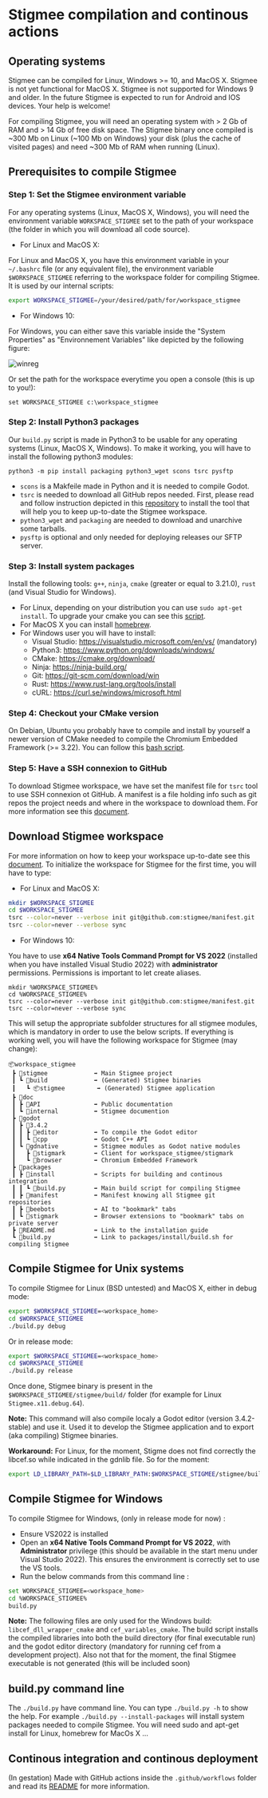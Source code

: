 # Stigmee compilation and continous actions

## Operating systems

Stigmee can be compiled for Linux, Windows >= 10, and MacOS X. Stigmee is not yet functional for MacOS X.
Stigmee is not supported for Windows 9 and older. In the future Stigmee is expected to run for Android
and IOS devices. Your help is welcome!

For compiling Stigmee, you will need an operating system with > 2 Gb of RAM and > 14 Gb of free disk space.
The Stigmee binary once compiled is ~300 Mb on Linux (~100 Mb on Windows) your disk (plus the cache of
visited pages) and need ~300 Mb of RAM when running (Linux).

## Prerequisites to compile Stigmee

### Step 1: Set the Stigmee environment variable

For any operating systems (Linux, MacOS X, Windows), you will need the environment variable
`WORKSPACE_STIGMEE` set to the path of your workspace (the folder in which you will download
all code source).

- For Linux and MacOS X:

For Linux and MacOS X, you have this environment variable in your `~/.bashrc` file
(or any equivalent file), the environment variable `$WORKSPACE_STIGMEE` referring to
the workspace folder for compiling Stigmee. It is used by our internal scripts:

```bash
export WORKSPACE_STIGMEE=/your/desired/path/for/workspace_stigmee
```

- For Windows 10:

For Windows, you can either save this variable inside the "System Properties" as
"Environnement Variables" like depicted by the following figure:

![winreg](https://github.com/stigmee/doc-internal/blob/master/doc/winreg.png)

Or set the path for the workspace everytime you open a console (this is up to you!):

```
set WORKSPACE_STIGMEE c:\workspace_stigmee
```

### Step 2: Install Python3 packages

Our `build.py` script is made in Python3 to be usable for any operating systems (Linux,
MacOS X, Windows). To make it working, you will have to install the following python3
modules:

```
python3 -m pip install packaging python3_wget scons tsrc pysftp
```

- `scons` is a Makfeile made in Python and it is needed to compile Godot.
- `tsrc` is needed to download all GitHub repos needed. First, please read and follow
instruction depicted in this [repository](https://github.com/stigmee/manifest)
to install the tool that will help you to keep up-to-date the Stigmee workspace.
- `python3_wget` and `packaging` are needed to download and unarchive some tarballs.
- `pysftp` is optional and only needed for deploying releases our SFTP server.

### Step 3: Install system packages

Install the following tools: `g++`, `ninja`, `cmake` (greater or equal to 3.21.0),
`rust` (and Visual Studio for Windows).

- For Linux, depending on your distribution you can use `sudo apt-get install`.
To upgrade your cmake you can see this [script](https://github.com/stigmee/doc-internal/blob/master/doc/install_latest_cmake.sh).
- For MacOS X you can install [homebrew](https://brew.sh/index_fr).
- For Windows user you will have to install:
  - Visual Studio: https://visualstudio.microsoft.com/en/vs/ (mandatory)
  - Python3: https://www.python.org/downloads/windows/
  - CMake: https://cmake.org/download/
  - Ninja: https://ninja-build.org/
  - Git: https://git-scm.com/download/win
  - Rust: https://www.rust-lang.org/tools/install
  - cURL: https://curl.se/windows/microsoft.html

### Step 4: Checkout your CMake version

On Debian, Ubuntu you probably have to compile and install by yourself a newer version of CMake needed to compile
the Chromium Embedded Framework (>= 3.22). You can follow this
[bash script](https://github.com/stigmee/doc-internal/blob/master/doc/install_latest_cmake.sh).

### Step 5: Have a SSH connexion to GitHub

To download Stigmee workspace, we have set the manifest file for `tsrc` tool to use SSH connexion ot GitHub.
A manifest is a file holding info such as git repos the project needs and where in the workspace to download
them. For more information see this [document](https://github.com/stigmee/manifest).

## Download Stigmee workspace

For more information on how to keep your workspace up-to-date see this [document](https://github.com/stigmee/manifest).
To initialize the workspace for Stigmee for the first time, you will have to type:

- For Linux and MacOS X:

```bash
mkdir $WORKSPACE_STIGMEE
cd $WORKSPACE_STIGMEE
tsrc --color=never --verbose init git@github.com:stigmee/manifest.git
tsrc --color=never --verbose sync
```

- For Windows 10:

You have to use **x64 Native Tools Command Prompt for VS 2022**
(installed when you have installed Visual Studio 2022) with **administrator**
permissions. Permissions is important to let create aliases.

```
mkdir %WORKSPACE_STIGMEE%
cd %WORKSPACE_STIGMEE%
tsrc --color=never --verbose init git@github.com:stigmee/manifest.git
tsrc --color=never --verbose sync
```

This will setup the appropriate subfolder structures for all stigmee modules,
which is mandatory in order to use the below scripts. If everything is working
well, you will have the following workspace for Stigmee (may change):

```
📦workspace_stigmee
 ┣ 📂stigmee             ➡️ Main Stigmee project
 ┃ ┗ 📂build             ➡️ (Generated) Stigmee binaries
 ┃   ┗ 📦stigmee         ➡️ (Generated) Stigmee application
 ┣ 📂doc
 ┃ ┣ 📂API               ➡️ Public documentation
 ┃ ┗ 📂internal          ➡️ Stigmee documention
 ┣ 📂godot
 ┃ ┣ 📂3.4.2
 ┃ ┃ ┣ 📂editor          ➡️ To compile the Godot editor
 ┃ ┃ ┗ 📂cpp             ➡️ Godot C++ API
 ┃ ┗ 📂gdnative          ➡️ Stigmee modules as Godot native modules
 ┃   ┣ 📂stigmark        ➡️ Client for workspace_stigmee/stigmark
 ┃   ┗ 📂browser         ➡️ Chromium Embedded Framework
 ┣ 📂packages
 ┃ ┣ 📂install           ➡️ Scripts for building and continous integration
 ┃ ┃ ┗ 📜build.py        ➡️ Main build script for compiling Stigmee
 ┃ ┣ 📂manifest          ➡️ Manifest knowing all Stigmee git repositories
 ┃ ┣ 📂beebots           ➡️ AI to "bookmark" tabs
 ┃ ┗ 📂stigmark          ➡️ Browser extensions to "bookmark" tabs on private server
 ┣ 📜README.md           ➡️ Link to the installation guide
 ┗ 📜build.py            ➡️ Link to packages/install/build.sh for compiling Stigmee
```

## Compile Stigmee for Unix systems

To compile Stigmee for Linux (BSD untested) and MacOS X, either in debug mode:

```bash
export $WORKSPACE_STIGMEE=<workspace_home>
cd $WORKSPACE_STIGMEE
./build.py debug
```

Or in release mode:

```bash
export $WORKSPACE_STIGMEE=<workspace_home>
cd $WORKSPACE_STIGMEE
./build.py release
```

Once done, Stigmee binary is present in the `$WORKSPACE_STIGMEE/stigmee/build/` folder (for example for Linux `Stigmee.x11.debug.64`).

**Note:** This command will also compile localy a Godot editor (version 3.4.2-stable) and use it. Used it to develop the Stigmee
application and to export (aka compiling) Stigmee binaries.

**Workaround:** For Linux, for the moment, Stigme does not find correctly the libcef.so while indicated in the
gdnlib file. So for the moment:

```bash
export LD_LIBRARY_PATH=$LD_LIBRARY_PATH:$WORKSPACE_STIGMEE/stigmee/build
```
## Compile Stigmee for Windows

To compile Stigmee for Windows, (only in release mode for now) :
- Ensure VS2022 is installed
- Open an **x64 Native Tools Command Prompt for VS 2022**, with **Administrator** privilege (this should be available in the start menu under Visual Studio 2022). This ensures the environment is correctly set to use the VS tools.
- Run the below commands from this command line :

```bash
set WORKSPACE_STIGMEE=<workspace_home>
cd %WORKSPACE_STIGMEE%
build.py
```

**Note:** The following files are only used for the Windows build: `libcef_dll_wrapper_cmake` and `cef_variables_cmake`.
The build script installs the compiled libraries into both the build directory (for final executable run) and the godot editor directory (mandatory for running cef from a development project). Also not that for the moment, the final Stigmee executable is not generated (this will be included soon)

## build.py command line

The `./build.py` have command line. You can type `./build.py -h` to show the help.
For example `./build.py --install-packages` will install system packages needed
to compile Stigmee. You will need sudo and apt-get install for Linux, homebrew for
MacOs X ...

## Continous integration and continous deployment

(In gestation) Made with GitHub actions inside the `.github/workflows` folder and read its [README](.github/workflows/README.md) for more
information.
